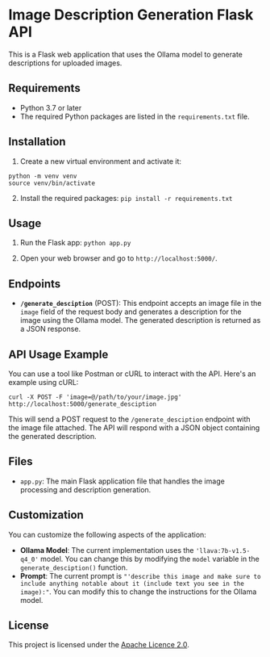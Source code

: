 # Image Description Generation Flask API

This is a Flask web application that uses the Ollama model to generate descriptions for uploaded images.

## Requirements

- Python 3.7 or later
- The required Python packages are listed in the `requirements.txt` file.

## Installation

1. Create a new virtual environment and activate it:
```
python -m venv venv
source venv/bin/activate
```

2. Install the required packages:
``` pip install -r requirements.txt ```

## Usage

1. Run the Flask app:
``` python app.py ```

2. Open your web browser and go to `http://localhost:5000/`.

## Endpoints

- **`/generate_desciption`** (POST): This endpoint accepts an image file in the `image` field of the request body and generates a description for the image using the Ollama model. The generated description is returned as a JSON response.

## API Usage Example

You can use a tool like Postman or cURL to interact with the API. Here's an example using cURL:
```
curl -X POST -F 'image=@/path/to/your/image.jpg' http://localhost:5000/generate_desciption
```

This will send a POST request to the `/generate_desciption` endpoint with the image file attached. The API will respond with a JSON object containing the generated description.

## Files

- `app.py`: The main Flask application file that handles the image processing and description generation.

## Customization

You can customize the following aspects of the application:

- **Ollama Model**: The current implementation uses the `'llava:7b-v1.5-q4_0'` model. You can change this by modifying the `model` variable in the `generate_desciption()` function.
- **Prompt**: The current prompt is `"'describe this image and make sure to include anything notable about it (include text you see in the image):"`. You can modify this to change the instructions for the Ollama model.

## License

This project is licensed under the [Apache Licence 2.0](LICENSE).

